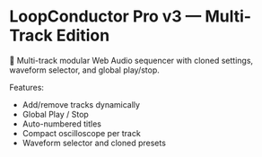 # LoopConductor Pro v3 — Multi-Track Edition

🎵 Multi-track modular Web Audio sequencer with cloned settings, waveform selector, and global play/stop.

Features:
- Add/remove tracks dynamically
- Global Play / Stop
- Auto-numbered titles
- Compact oscilloscope per track
- Waveform selector and cloned presets
